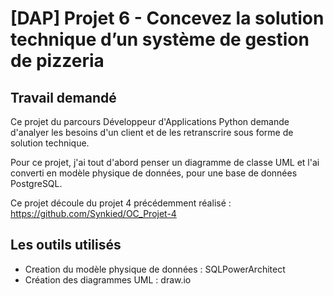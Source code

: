 # [DAP] Projet 6 - Concevez la solution technique d’un système de gestion de pizzeria

## Travail demandé
Ce projet du parcours Développeur d'Applications Python demande d'analyer les besoins d'un client et de les retranscrire sous forme de solution technique.

Pour ce projet, j'ai tout d'abord penser un diagramme de classe UML et l'ai converti en modèle physique de données, pour une base de données PostgreSQL.

Ce projet découle du projet 4 précédemment réalisé : https://github.com/Synkied/OC_Projet-4

## Les outils utilisés
* Creation du modèle physique de données : SQLPowerArchitect
* Création des diagrammes UML : draw.io